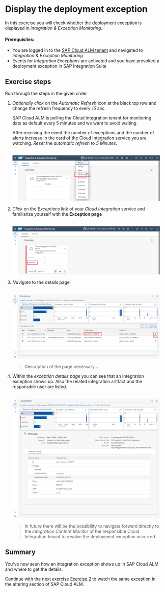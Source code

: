 # Display the deployment exception

In this exercise you will check whether the deployment exception is displayed in *Integration & Exception Monitoring*.

#### Prerequisites:

- You are logged in to the [SAP Cloud ALM tenant](https://teched22-cloudalm-003.eu10.alm.cloud.sap/launchpad#Shell-home) and navigated to *Integration & Exception Monitoring*
- Events for *Integration Exceptions* are activated and you have provoked a deployment exception in SAP Integration Suite

## Exercise steps

Run through the steps in the given order

1. *Optionally* *click* on the *Automatic Refresh* icon at the black top row and change the refresh frequency to every *15 sec*. 
	
	SAP Cloud ALM is polling the Cloud Integration tenant for monitoring data as default every 5 minutes and we want to avoid waiting. 
	
	After receiving the event the number of exceptions and the number of alerts increase in the card of the Cloud Integration service you are watching. *Reset* the *automatic refresh* to *5 Minutes*.

	<br>![](/exercises/ex2/images/IMExceptRefresh15sec.png)

3. *Click* on the *Exceptions* link of your *Cloud Integration* service and familiarize yourself with the **Exception page** 

	<br>![](/exercises/ex2/images/IMExceptionsLink.png)

4. *Navigate* to the details page

    <br>![](/exercises/ex2/images/IMExceptPageNavigateToDetails.png)
	
	>
	> Description of the page necessary ...
	> 

5. Within the *exception details page* you can see that an integration exception shows up. Also the related integration artifact and the responsible user are listed.

    <br>![](/exercises/ex2/images/IMExceptDetailsHalloUser.png)

	>
	> In future there will be the possibility to navigate forward directly to the *Integration Content Monitor* of the responsible Cloud Integration tenant to resolve the deployment exception occurred.
	>


## Summary

You've now seen how an integration exception shows up in SAP Cloud ALM and where to get the details.

Continue with the next exercise [Exercise 2](/exercises/ex2/ex25) to watch the same exception in the altering section of SAP Cloud ALM.






















